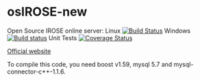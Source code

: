 # osIROSE-new
Open Source IROSE online server: 
Linux [![Build Status](https://travis-ci.org/RavenX8/osIROSE-new.svg?branch=database-rewrite)](https://travis-ci.org/RavenX8/osIROSE-new)
Windows [![Build status](https://ci.appveyor.com/api/projects/status/20x0eufp7djvunf3?svg=true)](https://ci.appveyor.com/project/RavenX8/osirose-new)
Unit Tests [![Coverage Status](https://coveralls.io/repos/RavenX8/osIROSE-new/badge.svg?branch=database-rewrite&service=github)](https://coveralls.io/github/RavenX8/osIROSE-new?branch=database-rewrite)

[Official website](http://forum.dev-osrose.com/index.php)

To compile this code, you need boost v1.59, mysql 5.7 and mysql-connector-c++-1.1.6.
